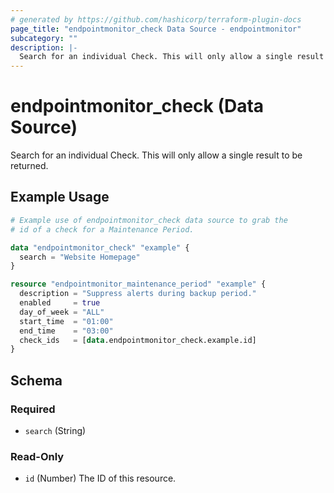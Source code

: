 ```yaml
---
# generated by https://github.com/hashicorp/terraform-plugin-docs
page_title: "endpointmonitor_check Data Source - endpointmonitor"
subcategory: ""
description: |-
  Search for an individual Check. This will only allow a single result to be returned.
---
```


# endpointmonitor_check (Data Source)

Search for an individual Check. This will only allow a single result to be returned.

## Example Usage

```terraform
# Example use of endpointmonitor_check data source to grab the
# id of a check for a Maintenance Period.

data "endpointmonitor_check" "example" {
  search = "Website Homepage"
}

resource "endpointmonitor_maintenance_period" "example" {
  description = "Suppress alerts during backup period."
  enabled     = true
  day_of_week = "ALL"
  start_time  = "01:00"
  end_time    = "03:00"
  check_ids   = [data.endpointmonitor_check.example.id]
}
```

<!-- schema generated by tfplugindocs -->
## Schema

### Required

- `search` (String)

### Read-Only

- `id` (Number) The ID of this resource.
